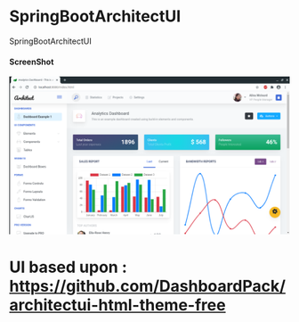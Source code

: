 # SpringBootArchitectUI
SpringBootArchitectUI


<h4> ScreenShot </h4>

![springbootui](https://github.com/ajkr195/SpringBootArchitectUI/blob/master/screenshots/1.png)


# UI based upon : https://github.com/DashboardPack/architectui-html-theme-free
